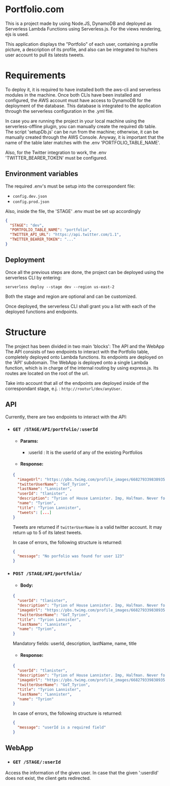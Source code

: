 # Portfolio.com

This is a project made by using Node.JS, DynamoDB and deployed as Serverless Lambda Functions using Serverless.js. For the views rendering, ejs is used.

This application displays the "Portfolio" of each user, containing a profile picture, a description of its profile, and also can be integrated to his/hers user account to pull its latests tweets.

# Requirements

To deploy it, it is required to have installed both the aws-cli and serverless modules in the machine. Once both CLIs have been installed and configured, the AWS account must have access to DynamoDB for the deployment of the database. This database is integrated to the application through the serverless configuration in the .yml file.

In case you are running the project in your local machine using the serverless-offline plugin, you can manually create the required db table. The script 'setupDb.js' can be run from the machine; otherwise, it can be manually created through the AWS Console. Anyway, it is important that the name of the table later matches with the .env 'PORTFOLIO_TABLE_NAME'.

Also, for the Twitter integration to work, the .env 'TWITTER_BEARER_TOKEN' must be configured.

## Environment variables
The required .env's must be setup into the correspondent file:
- `config.dev.json`
- `config.prod.json`

Also, inside the file, the 'STAGE' .env must be set up accordingly

```json
{
  "STAGE": "dev",
  "PORTFOLIO_TABLE_NAME": "portfolio",
  "TWITTER_API_URL": "https://api.twitter.com/1.1",
  "TWITTER_BEARER_TOKEN": "..."
}
```

## Deployment
Once all the previous steps are done, the project can be deployed using the serverless CLI by entering:

`serverless deploy --stage dev --region us-east-2`

Both the stage and region are optional and can be customized.

Once deployed, the serverless CLI shall grant you a list with each of the deployed functions and endpoints.

# Structure
The project has been divided in two main 'blocks': The API and the WebApp
The API consists of two endpoints to interact with the Portfolio table, completely deployed onto Lambda functions. Its endpoints are deployed on the 'API' subdomain.
The WebApp is deployed onto a single Lambda function, which is in charge of the internal routing by using express.js. Its routes are located on the root of the url.

Take into account that all of the endpoints are deployed inside of the correspondant stage, e.j. :
`http://rooturl/dev/anyUser`.

## API
Currently, there are two endpoints to interact with the API:

  - ### `GET /STAGE/API/portfolio/:userId`
      - #### Params:
          - :userId : It is the userId of any of the existing Portfolios
      - #### Response:
      ```json
      {
        "imageUrl": "https://pbs.twimg.com/profile_images/668279339838935040/8sUE9d4C_200x200.jpg",
        "twitterUserName": "GoT_Tyrion",
        "lastName": "Lannister",
        "userId": "tlanister",
        "description": "Tyrion of House Lannister. Imp, Halfman. Never forget what you are, for surely the world will not. Not",
        "name": "Tyrion",
        "title": "Tyrion Lannister",
        "tweets": [...]
      }
      ```
      Tweets are returned if `twitterUserName` is a valid twitter account. It may return up to 5 of its latest tweets.

      In case of errors, the following structure is returned:
      ```json
      {
        "message": "No porfolio was found for user 123"
      }
      ```

  - ### `POST /STAGE/API/portfolio/`
      - #### Body:
      ```json
      {
        "userId": "tlanister",
        "description": "Tyrion of House Lannister. Imp, Halfman. Never forget what you are, for surely the world will not. Not",
        "imageUrl": "https://pbs.twimg.com/profile_images/668279339838935040/8sUE9d4C_200x200.jpg",
        "twitterUserName": "GoT_Tyrion",
        "title": "Tyrion Lannister",
        "lastName": "Lannister",
        "name": "Tyrion",
      }
      ```
      Mandatory fields: userId, description, lastName, name, title

      - #### Response:
      ```json
      {
        "userId": "tlanister",
        "description": "Tyrion of House Lannister. Imp, Halfman. Never forget what you are, for surely the world will not. Not",
        "imageUrl": "https://pbs.twimg.com/profile_images/668279339838935040/8sUE9d4C_200x200.jpg",
        "twitterUserName": "GoT_Tyrion",
        "title": "Tyrion Lannister",
        "lastName": "Lannister",
        "name": "Tyrion"
      }
      ```
      In case of errors, the following structure is returned:
      ```json
      {
        "message": "userId is a required field"
      }
      ```
      
## WebApp
- ### `GET /STAGE/:userId`
Access the information of the given user. In case that the given ':userdId' does not exist, the client gets redirected.
